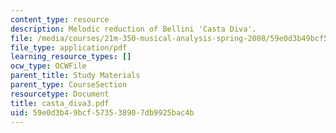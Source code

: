 ```yaml
---
content_type: resource
description: Melodic reduction of Bellini 'Casta Diva'.
file: /media/courses/21m-350-musical-analysis-spring-2008/59e0d3b49bcf573538907db9925bac4b_casta_diva3.pdf
file_type: application/pdf
learning_resource_types: []
ocw_type: OCWFile
parent_title: Study Materials
parent_type: CourseSection
resourcetype: Document
title: casta_diva3.pdf
uid: 59e0d3b4-9bcf-5735-3890-7db9925bac4b
---
```

